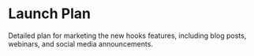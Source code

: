 # Launch Plan

Detailed plan for marketing the new hooks features, including blog posts, webinars, and social media announcements.
